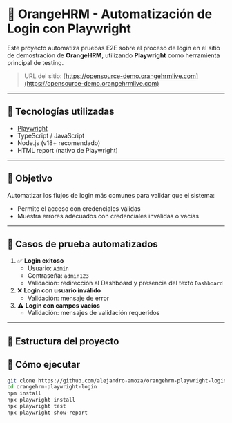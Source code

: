 # 🧪 OrangeHRM - Automatización de Login con Playwright

Este proyecto automatiza pruebas E2E sobre el proceso de login en el sitio de demostración de **OrangeHRM**, utilizando **Playwright** como herramienta principal de testing.

> URL del sitio: [https://opensource-demo.orangehrmlive.com](https://opensource-demo.orangehrmlive.com)

---

## 🔧 Tecnologías utilizadas

- [Playwright](https://playwright.dev/)
- TypeScript / JavaScript
- Node.js (v18+ recomendado)
- HTML report (nativo de Playwright)

---

## 🎯 Objetivo

Automatizar los flujos de login más comunes para validar que el sistema:
- Permite el acceso con credenciales válidas
- Muestra errores adecuados con credenciales inválidas o vacías

---

## 🧪 Casos de prueba automatizados

1. ✅ **Login exitoso**
   - Usuario: `Admin`
   - Contraseña: `admin123`
   - Validación: redirección al Dashboard y presencia del texto `Dashboard`
2. ❌ **Login con usuario inválido**
   - Validación: mensaje de error
3. ⚠️ **Login con campos vacíos**
   - Validación: mensajes de validación requeridos

---

## 📁 Estructura del proyecto

## 🚀 Cómo ejecutar
```bash
git clone https://github.com/alejandro-amoza/orangehrm-playwright-login.git
cd orangehrm-playwright-login
npm install 
npx playwright install
npx playwright test
npx playwright show-report

